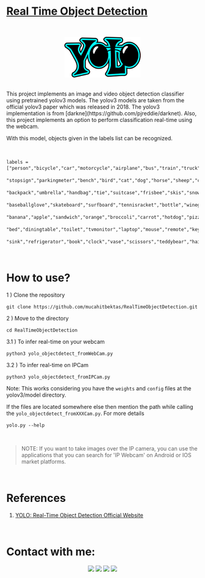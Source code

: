 # 
# [Real Time Object Detection](ObjectDetectionUsingYOLOv3andOpenCV)
<br>
<p align="center">
	<img src="res\yolo.png" width="200px" hight="200px">
</p>

<br>
This project implements an image and video object detection classifier using pretrained yolov3 models. 
The yolov3 models are taken from the official yolov3 paper which was released in 2018. The yolov3 implementation is from [darkne](https://github.com/pjreddie/darknet). Also, this project implements an option to perform classification real-time using the webcam.

With this model, objects given in the labels list can be recognized.

<br>

```
labels = ["person","bicycle","car","motorcycle","airplane","bus","train","truck","boat","trafficlight","firehydrant",
		"stopsign","parkingmeter","bench","bird","cat","dog","horse","sheep","cow","elephant","bear","zebra","giraffe",
		"backpack","umbrella","handbag","tie","suitcase","frisbee","skis","snowboard","sportsball","kite","baseballbat",
		"baseballglove","skateboard","surfboard","tennisracket","bottle","wineglass","cup","fork","knife","spoon","bowl",
		"banana","apple","sandwich","orange","broccoli","carrot","hotdog","pizza","donut","cake","chair","sofa","pottedplant",
		"bed","diningtable","toilet","tvmonitor","laptop","mouse","remote","keyboard","cellphone","microwave","oven","toaster",
		"sink","refrigerator","book","clock","vase","scissors","teddybear","hairdrier","toothbrush"]
```
<br>

# How to use?

1 ) Clone the repository

```
git clone https://github.com/mucahitbektas/RealTimeObjectDetection.git
```

2 ) Move to the directory
```
cd RealTimeObjectDetection
```
3.1 ) To infer real-time on your webcam
```
python3 yolo_objectdetect_fromWebCam.py
```
3.2 ) To infer real-time on IPCam
```
python3 yolo_objectdetect_fromIPCam.py
```


Note: This works considering you have the `weights` and `config` files at the yolov3/model directory.
<br/>

If the files are located somewhere else then mention the path while calling the `yolo_objectdetect_fromXXXCam.py`. For more details
```
yolo.py --help
```

<br>

> NOTE: If you want to take images over the IP camera, you can use the applications that you can search for 'IP Webcam' on Android or IOS market platforms.

<br>

<!-- # Inference in Real-time

[![yolov3-video](https://user-images.githubusercontent.com/26242097/48862668-0ca56c80-eded-11e8-9482-31d795105983.png)](https://youtu.be/QaxEtpRwmtI)
<p align="center"><small> Click on the image to play the video on YouTube </small></p> -->

# References

1) [YOLO: Real-Time Object Detection Official Website](https://pjreddie.com/darknet/yolo//)

<br>

# Contact with me:
<p align="center">
<a href="mailto:m.bektastr@gmail.com">
<img src="https://img.shields.io/badge/-m.bektastr%40gmail.com-7B83EB?&style=for-the-badge&logo=Microsoft-outlook&logoColor=white" ></a>  
<a href="https://www.linkedin.com/in/mucahitbektas/"><img src="https://img.shields.io/badge/mucahitbektas-%230077B5.svg?&style=for-the-badge&logo=linkedin&logoColor=white" ></a>  
<a  href="https://www.instagram.com/mucahitbektas_/"> <img src="https://img.shields.io/badge/@mucahitbektas__-%23E4405F.svg?&style=for-the-badge&logo=instagram&logoColor=white"></a>
 <a  href="https://www.mucahitbektas.com/"><img src="https://img.shields.io/badge/mucahitbektas.com-000000?style=for-the-badge&logo=About.me&logoColor=white"></a>
 </p>
